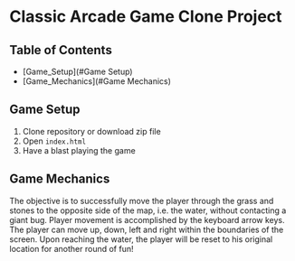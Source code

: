 # Classic Arcade Game Clone Project

## Table of Contents

- [Game_Setup](#Game Setup)
- [Game_Mechanics](#Game Mechanics)

## Game Setup

1. Clone repository or download zip file
2. Open `index.html`
3. Have a blast playing the game

## Game Mechanics

The objective is to successfully move the player through the grass and stones to the opposite side of the map, i.e. the water, without contacting a giant bug. Player movement is accomplished by the keyboard arrow keys. The player can move up, down, left and right within the boundaries of the screen. Upon reaching the water, the player will be reset to his original location for another round of fun!